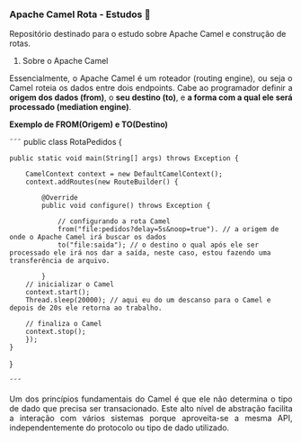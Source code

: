 ### Apache Camel Rota - Estudos 🐪

Repositório destinado para o estudo sobre Apache Camel e construção de rotas.
</br>

1. Sobre o Apache Camel
<p align="justify">Essencialmente, o Apache Camel é um roteador (routing engine), ou seja o Camel roteia os dados entre dois endpoints. Cabe ao programador definir a <b>origem dos dados (from)</b>, o <b>seu destino (to)</b>, e <b>a forma com a qual ele será processado (mediation engine)</b>.</p>

<strong>Exemplo de FROM(Origem) e TO(Destino)</strong>

˜˜˜
public class RotaPedidos {

	public static void main(String[] args) throws Exception {

		CamelContext context = new DefaultCamelContext();
		context.addRoutes(new RouteBuilder() {

			@Override
			public void configure() throws Exception {
				
				// configurando a rota Camel
				from("file:pedidos?delay=5s&noop=true"). // a origem de onde o Apache Camel irá buscar os dados
				to("file:saida"); // o destino o qual após ele ser processado ele irá nos dar a saída, neste caso, estou fazendo uma 									transferência de arquivo.
				
			}
		// inicializar o Camel
		context.start();
		Thread.sleep(20000); // aqui eu do um descanso para o Camel e depois de 20s ele retorna ao trabalho.
		
		// finaliza o Camel
		context.stop();
		});
	}	
}
	
˜˜˜

<p align="justify">Um dos princípios fundamentais do Camel é que ele não determina o tipo de dado que precisa ser transacionado. Este alto nível de abstração facilita a interação com vários sistemas porque aproveita-se a mesma API, independentemente do protocolo ou tipo de dado utilizado.</p>

